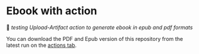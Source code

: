 # Ebook with action
📗 _testing Upload-Artifact action to generate ebook in epub and pdf formats_

You can download the PDF and Epub version of this repository from the latest run on the [actions tab](https://github.com/EuCarlos/ebook-with-action/actions).
